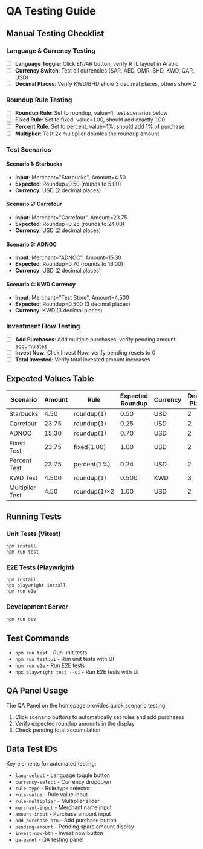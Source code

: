# QA Testing Guide

## Manual Testing Checklist

### Language & Currency Testing
- [ ] **Language Toggle**: Click EN/AR button, verify RTL layout in Arabic
- [ ] **Currency Switch**: Test all currencies (SAR, AED, OMR, BHD, KWD, QAR, USD)
- [ ] **Decimal Places**: Verify KWD/BHD show 3 decimal places, others show 2

### Roundup Rule Testing
- [ ] **Roundup Rule**: Set to roundup, value=1, test scenarios below
- [ ] **Fixed Rule**: Set to fixed, value=1.00, should add exactly 1.00
- [ ] **Percent Rule**: Set to percent, value=1%, should add 1% of purchase
- [ ] **Multiplier**: Test 2x multiplier doubles the roundup amount

### Test Scenarios

#### Scenario 1: Starbucks
- **Input**: Merchant="Starbucks", Amount=4.50
- **Expected**: Roundup=0.50 (rounds to 5.00)
- **Currency**: USD (2 decimal places)

#### Scenario 2: Carrefour
- **Input**: Merchant="Carrefour", Amount=23.75
- **Expected**: Roundup=0.25 (rounds to 24.00)
- **Currency**: USD (2 decimal places)

#### Scenario 3: ADNOC
- **Input**: Merchant="ADNOC", Amount=15.30
- **Expected**: Roundup=0.70 (rounds to 16.00)
- **Currency**: USD (2 decimal places)

#### Scenario 4: KWD Currency
- **Input**: Merchant="Test Store", Amount=4.500
- **Expected**: Roundup=0.500 (3 decimal places)
- **Currency**: KWD (3 decimal places)

### Investment Flow Testing
- [ ] **Add Purchases**: Add multiple purchases, verify pending amount accumulates
- [ ] **Invest Now**: Click Invest Now, verify pending resets to 0
- [ ] **Total Invested**: Verify total invested amount increases

## Expected Values Table

| Scenario | Amount | Rule | Expected Roundup | Currency | Decimal Places |
|----------|--------|------|------------------|----------|----------------|
| Starbucks | 4.50 | roundup(1) | 0.50 | USD | 2 |
| Carrefour | 23.75 | roundup(1) | 0.25 | USD | 2 |
| ADNOC | 15.30 | roundup(1) | 0.70 | USD | 2 |
| Fixed Test | 23.75 | fixed(1.00) | 1.00 | USD | 2 |
| Percent Test | 23.75 | percent(1%) | 0.24 | USD | 2 |
| KWD Test | 4.500 | roundup(1) | 0.500 | KWD | 3 |
| Multiplier Test | 4.50 | roundup(1)×2 | 1.00 | USD | 2 |

## Running Tests

### Unit Tests (Vitest)
```bash
npm install
npm run test
```

### E2E Tests (Playwright)
```bash
npm install
npx playwright install
npm run e2e
```

### Development Server
```bash
npm run dev
```

## Test Commands

- `npm run test` - Run unit tests
- `npm run test:ui` - Run unit tests with UI
- `npm run e2e` - Run E2E tests
- `npx playwright test --ui` - Run E2E tests with UI

## QA Panel Usage

The QA Panel on the homepage provides quick scenario testing:
1. Click scenario buttons to automatically set rules and add purchases
2. Verify expected roundup amounts in the display
3. Check pending total accumulation

## Data Test IDs

Key elements for automated testing:
- `lang-select` - Language toggle button
- `currency-select` - Currency dropdown
- `rule-type` - Rule type selector
- `rule-value` - Rule value input
- `rule-multiplier` - Multiplier slider
- `merchant-input` - Merchant name input
- `amount-input` - Purchase amount input
- `add-purchase-btn` - Add purchase button
- `pending-amount` - Pending spare amount display
- `invest-now-btn` - Invest now button
- `qa-panel` - QA testing panel
